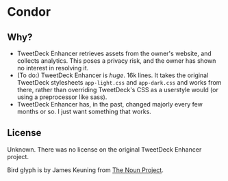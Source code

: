# Condor

## Why?
* TweetDeck Enhancer retrieves assets from the owner's website, and collects analytics. This poses a privacy risk, and the owner has shown no interest in resolving it.
* (To do:) TweetDeck Enhancer is *huge*. 16k lines. It takes the original TweetDeck stylesheets `app-light.css` and `app-dark.css` and works from there, rather than overriding TweetDeck's CSS as a userstyle would (or using a preprocessor like sass).
* TweetDeck Enhancer has, in the past, changed majorly every few months or so. I just want something that works.

## License
Unknown. There was no license on the original TweetDeck Enhancer project.

Bird glyph is by James Keuning from [The Noun Project](http://thenounproject.com/term/bird/7132/).
